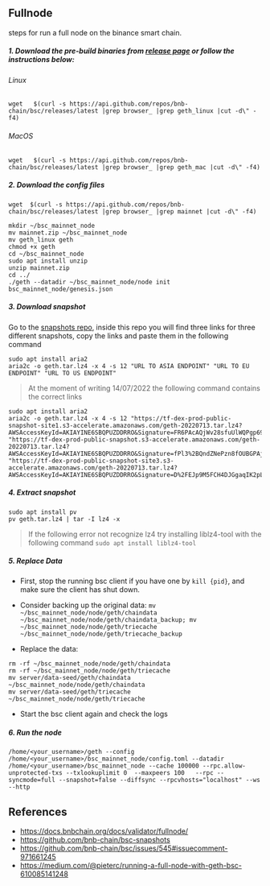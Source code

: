 ## Fullnode
steps for run a full node on the binance smart chain.

##### 1.  Download the pre-build binaries from  [release page](https://github.com/bnb-chain/bsc/releases/latest)  or follow the instructions below:

###### Linux
```
wget   $(curl -s https://api.github.com/repos/bnb-chain/bsc/releases/latest |grep browser_ |grep geth_linux |cut -d\" -f4)
```

###### MacOS
```
wget   $(curl -s https://api.github.com/repos/bnb-chain/bsc/releases/latest |grep browser_ |grep geth_mac |cut -d\" -f4)
```

##### 2.  Download the config files
```
wget  $(curl -s https://api.github.com/repos/bnb-chain/bsc/releases/latest |grep browser_ |grep mainnet |cut -d\" -f4)  
```
```
mkdir ~/bsc_mainnet_node
mv mainnet.zip ~/bsc_mainnet_node
mv geth_linux geth
chmod +x geth
cd ~/bsc_mainnet_node
sudo apt install unzip
unzip mainnet.zip
cd ../
./geth --datadir ~/bsc_mainnet_node/node init bsc_mainnet_node/genesis.json
```

##### 3.  Download snapshot
Go to the  [snapshots repo](https://github.com/bnb-chain/bsc-snapshots), inside this repo you will find three links for three different snapshots, copy the links and paste them in the following command

```
sudo apt install aria2
aria2c -o geth.tar.lz4 -x 4 -s 12 "URL TO ASIA ENDPOINT" "URL TO EU ENDPOINT" "URL TO US ENDPOINT"
```

>At the moment of writing 14/07/2022 the following command contains the correct links
```
sudo apt install aria2
aria2c -o geth.tar.lz4 -x 4 -s 12 "https://tf-dex-prod-public-snapshot-site1.s3-accelerate.amazonaws.com/geth-20220713.tar.lz4?AWSAccessKeyId=AKIAYINE6SBQPUZDDRRO&Signature=FR6PAcAQjWv28sfuUlWQPgp69O8%3D&Expires=1660370182" "https://tf-dex-prod-public-snapshot.s3-accelerate.amazonaws.com/geth-20220713.tar.lz4?AWSAccessKeyId=AKIAYINE6SBQPUZDDRRO&Signature=fPl3%2BQndZNePzn8fOUBGPAjL4jI%3D&Expires=1660370183" "https://tf-dex-prod-public-snapshot-site3.s3-accelerate.amazonaws.com/geth-20220713.tar.lz4?AWSAccessKeyId=AKIAYINE6SBQPUZDDRRO&Signature=D%2FEJp9M5FCH4DJGgaqIK2pLUPNY%3D&Expires=1660370183"
```
##### 4.  Extract snapshot
```
sudo apt install pv
pv geth.tar.lz4 | tar -I lz4 -x
```

> If the following error not recognize lz4 try installing liblz4-tool with the following command
`sudo apt install liblz4-tool`

##### 5.  Replace Data
-   First, stop the running bsc client if you have one by  `kill {pid}`, and make sure the client has shut down.
-   Consider backing up the original data:  `mv ~/bsc_mainnet_node/node/geth/chaindata ~/bsc_mainnet_node/node/geth/chaindata_backup; mv ~/bsc_mainnet_node/node/geth/triecache ~/bsc_mainnet_node/node/geth/triecache_backup`

-   Replace the data:  
```
rm -rf ~/bsc_mainnet_node/node/geth/chaindata
rm -rf ~/bsc_mainnet_node/node/geth/triecache
mv server/data-seed/geth/chaindata ~/bsc_mainnet_node/node/geth/chaindata
mv server/data-seed/geth/triecache ~/bsc_mainnet_node/node/geth/triecache
```
-   Start the bsc client again and check the logs


##### 6.  Run the node

```
/home/<your_username>/geth --config /home/<your_username>/bsc_mainnet_node/config.toml --datadir /home/<your_username>/bsc_mainnet_node --cache 100000 --rpc.allow-unprotected-txs --txlookuplimit 0  --maxpeers 100   --rpc --syncmode=full --snapshot=false --diffsync --rpcvhosts="localhost" --ws --http
```

## References

- https://docs.bnbchain.org/docs/validator/fullnode/
- https://github.com/bnb-chain/bsc-snapshots
- https://github.com/bnb-chain/bsc/issues/545#issuecomment-971661245
- https://medium.com/@pieterc/running-a-full-node-with-geth-bsc-610085141248
